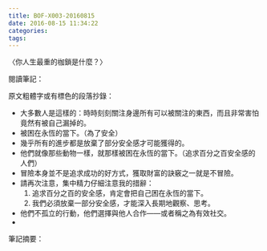 ```yaml
---
title: BOF-X003-20160815
date: 2016-08-15 11:34:22
categories:
tags:
---
```


〈你人生最重的枷鎖是什麼？〉

閱讀筆記：

原文粗體字或有標色的段落抄錄：
- 大多數人是這樣的：時時刻刻關注身邊所有可以被關注的東西，而且非常害怕竟然有被自己漏掉的。
- 被困在永恆的當下。（為了安全）
- 幾乎所有的進步都是放棄了部分安全感才可能獲得的。
- 他們就像那些動物一樣，就那樣被困在永恆的當下。（追求百分之百安全感的人們）
- 冒險本身並不是追求成功的好方式，獲取財富的訣竅之一就是不冒險。
- 請再次注意，集中精力仔細注意我的措辭：
    1. 追求百分之百的安全感，肯定會把自己困在永恆的當下。
    2. 我們必須放棄一部分安全感，才能深入長期地觀察、思考。
- 他們不孤立的行動，他們選擇與他人合作——或者稱之為有效社交。
- 


筆記摘要：
